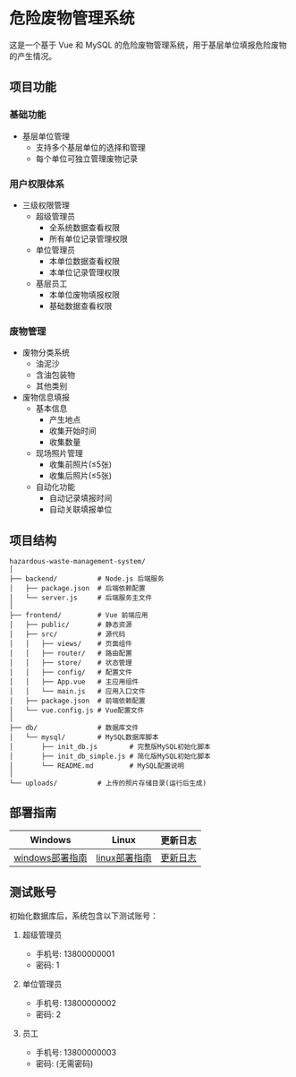 # 危险废物管理系统

这是一个基于 Vue 和 MySQL 的危险废物管理系统，用于基层单位填报危险废物的产生情况。

## 项目功能

### 基础功能
- 基层单位管理
  - 支持多个基层单位的选择和管理
  - 每个单位可独立管理废物记录

### 用户权限体系
- 三级权限管理
  - 超级管理员
    - 全系统数据查看权限
    - 所有单位记录管理权限
  - 单位管理员
    - 本单位数据查看权限
    - 本单位记录管理权限
  - 基层员工
    - 本单位废物填报权限
    - 基础数据查看权限

### 废物管理
- 废物分类系统
  - 油泥沙
  - 含油包装物  
  - 其他类别
- 废物信息填报
  - 基本信息
    - 产生地点
    - 收集开始时间
    - 收集数量
  - 现场照片管理
    - 收集前照片(≤5张)
    - 收集后照片(≤5张)
  - 自动化功能
    - 自动记录填报时间
    - 自动关联填报单位

## 项目结构

```
hazardous-waste-management-system/
│
├── backend/          # Node.js 后端服务
│   ├── package.json  # 后端依赖配置
│   └── server.js     # 后端服务主文件
│
├── frontend/         # Vue 前端应用
│   ├── public/       # 静态资源
│   ├── src/          # 源代码
│   │   ├── views/    # 页面组件
│   │   ├── router/   # 路由配置
│   │   ├── store/    # 状态管理
│   │   ├── config/   # 配置文件
│   │   ├── App.vue   # 主应用组件
│   │   └── main.js   # 应用入口文件
│   ├── package.json  # 前端依赖配置
│   └── vue.config.js # Vue配置文件
│
├── db/               # 数据库文件
│   └── mysql/        # MySQL数据库脚本
│       ├── init_db.js        # 完整版MySQL初始化脚本
│       ├── init_db_simple.js # 简化版MySQL初始化脚本
│       └── README.md         # MySQL配置说明
│
└── uploads/          # 上传的照片存储目录(运行后生成)
```

## 部署指南

| Windows | Linux | 更新日志 |
|------|------|----------|
|[windows部署指南](DEPLOYMENT.md#dev) | [linux部署指南](DEPLOYMENT.md#prod) | [更新日志](Changelog.md) |

## 测试账号

初始化数据库后，系统包含以下测试账号：

1. 超级管理员
   - 手机号: 13800000001
   - 密码: 1

2. 单位管理员
   - 手机号: 13800000002
   - 密码: 2

3. 员工
   - 手机号: 13800000003
   - 密码: (无需密码)